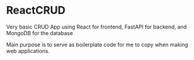 # ReactCRUD
Very basic CRUD App using React for frontend, FastAPI for backend, and MongoDB for the database

Main purpose is to serve as boilerplate code for me to copy when making web applications.
